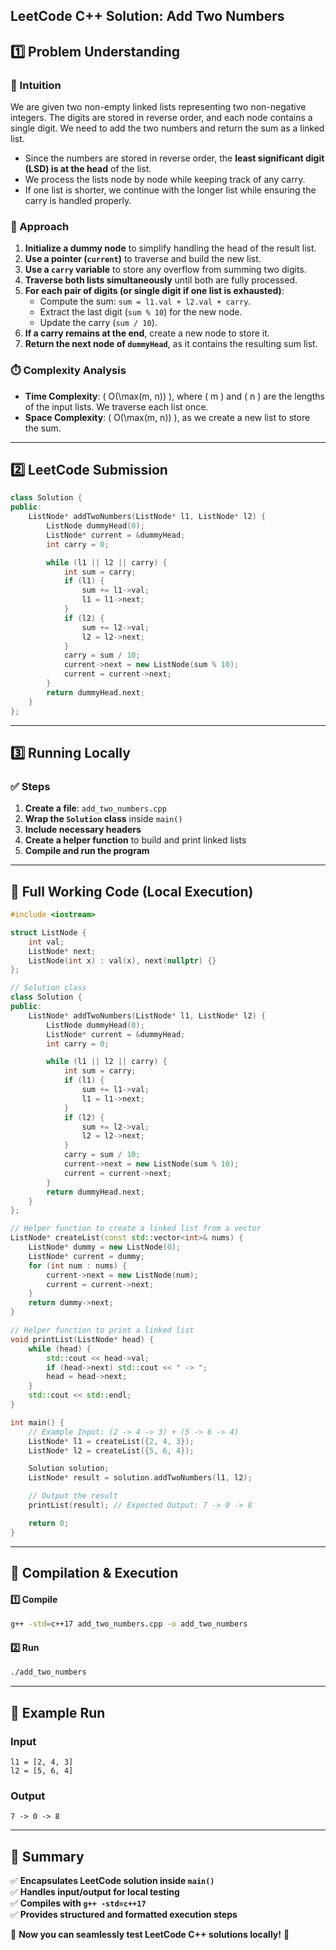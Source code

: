 ## **LeetCode C++ Solution: Add Two Numbers**  

## **1️⃣ Problem Understanding**  

### **📌 Intuition**  
We are given two non-empty linked lists representing two non-negative integers. The digits are stored in reverse order, and each node contains a single digit. We need to add the two numbers and return the sum as a linked list.  

- Since the numbers are stored in reverse order, the **least significant digit (LSD) is at the head** of the list.  
- We process the lists node by node while keeping track of any carry.  
- If one list is shorter, we continue with the longer list while ensuring the carry is handled properly.  

### **🚀 Approach**  
1. **Initialize a dummy node** to simplify handling the head of the result list.  
2. **Use a pointer (`current`)** to traverse and build the new list.  
3. **Use a `carry` variable** to store any overflow from summing two digits.  
4. **Traverse both lists simultaneously** until both are fully processed.  
5. **For each pair of digits (or single digit if one list is exhausted)**:  
   - Compute the sum: `sum = l1.val + l2.val + carry`.  
   - Extract the last digit (`sum % 10`) for the new node.  
   - Update the carry (`sum / 10`).  
6. **If a carry remains at the end**, create a new node to store it.  
7. **Return the next node of `dummyHead`**, as it contains the resulting sum list.  

### **⏱️ Complexity Analysis**  
- **Time Complexity**: \( O(\max(m, n)) \), where \( m \) and \( n \) are the lengths of the input lists. We traverse each list once.  
- **Space Complexity**: \( O(\max(m, n)) \), as we create a new list to store the sum.  

---

## **2️⃣ LeetCode Submission**  
```cpp
class Solution {
public:
    ListNode* addTwoNumbers(ListNode* l1, ListNode* l2) {
        ListNode dummyHead(0);
        ListNode* current = &dummyHead;
        int carry = 0;

        while (l1 || l2 || carry) {
            int sum = carry;
            if (l1) {
                sum += l1->val;
                l1 = l1->next;
            }
            if (l2) {
                sum += l2->val;
                l2 = l2->next;
            }
            carry = sum / 10;
            current->next = new ListNode(sum % 10);
            current = current->next;
        }
        return dummyHead.next;
    }
};
```

---

## **3️⃣ Running Locally**  
### **✅ Steps**  
1. **Create a file**: `add_two_numbers.cpp`  
2. **Wrap the `Solution` class** inside `main()`  
3. **Include necessary headers**  
4. **Create a helper function** to build and print linked lists  
5. **Compile and run the program**  

---

## **📝 Full Working Code (Local Execution)**  
```cpp
#include <iostream>

struct ListNode {
    int val;
    ListNode* next;
    ListNode(int x) : val(x), next(nullptr) {}
};

// Solution class
class Solution {
public:
    ListNode* addTwoNumbers(ListNode* l1, ListNode* l2) {
        ListNode dummyHead(0);
        ListNode* current = &dummyHead;
        int carry = 0;

        while (l1 || l2 || carry) {
            int sum = carry;
            if (l1) {
                sum += l1->val;
                l1 = l1->next;
            }
            if (l2) {
                sum += l2->val;
                l2 = l2->next;
            }
            carry = sum / 10;
            current->next = new ListNode(sum % 10);
            current = current->next;
        }
        return dummyHead.next;
    }
};

// Helper function to create a linked list from a vector
ListNode* createList(const std::vector<int>& nums) {
    ListNode* dummy = new ListNode(0);
    ListNode* current = dummy;
    for (int num : nums) {
        current->next = new ListNode(num);
        current = current->next;
    }
    return dummy->next;
}

// Helper function to print a linked list
void printList(ListNode* head) {
    while (head) {
        std::cout << head->val;
        if (head->next) std::cout << " -> ";
        head = head->next;
    }
    std::cout << std::endl;
}

int main() {
    // Example Input: (2 -> 4 -> 3) + (5 -> 6 -> 4)
    ListNode* l1 = createList({2, 4, 3});
    ListNode* l2 = createList({5, 6, 4});

    Solution solution;
    ListNode* result = solution.addTwoNumbers(l1, l2);

    // Output the result
    printList(result); // Expected Output: 7 -> 0 -> 8

    return 0;
}
```

---

## **🔧 Compilation & Execution**  
#### **1️⃣ Compile**  
```bash
g++ -std=c++17 add_two_numbers.cpp -o add_two_numbers
```  

#### **2️⃣ Run**  
```bash
./add_two_numbers
```  

---

## **🎯 Example Run**  
### **Input**  
```
l1 = [2, 4, 3]
l2 = [5, 6, 4]
```
### **Output**  
```
7 -> 0 -> 8
```  

---

## **📌 Summary**  
✅ **Encapsulates LeetCode solution inside `main()`**  
✅ **Handles input/output for local testing**  
✅ **Compiles with `g++ -std=c++17`**  
✅ **Provides structured and formatted execution steps**  

🚀 **Now you can seamlessly test LeetCode C++ solutions locally!** 🚀